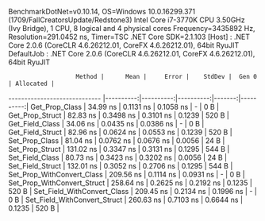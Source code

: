 
BenchmarkDotNet=v0.10.14, OS=Windows 10.0.16299.371 (1709/FallCreatorsUpdate/Redstone3)
Intel Core i7-3770K CPU 3.50GHz (Ivy Bridge), 1 CPU, 8 logical and 4 physical cores
Frequency=3435892 Hz, Resolution=291.0452 ns, Timer=TSC
.NET Core SDK=2.1.103
  [Host]     : .NET Core 2.0.6 (CoreCLR 4.6.26212.01, CoreFX 4.6.26212.01), 64bit RyuJIT
  DefaultJob : .NET Core 2.0.6 (CoreCLR 4.6.26212.01, CoreFX 4.6.26212.01), 64bit RyuJIT


                       Method |      Mean |     Error |    StdDev |  Gen 0 | Allocated |
----------------------------- |----------:|----------:|----------:|-------:|----------:|
               Get_Prop_Class |  34.99 ns | 0.1131 ns | 0.1058 ns |      - |       0 B |
              Get_Prop_Struct |  82.83 ns | 0.3498 ns | 0.3101 ns | 0.1239 |     520 B |
              Get_Field_Class |  34.06 ns | 0.0435 ns | 0.0386 ns |      - |       0 B |
             Get_Field_Struct |  82.96 ns | 0.0624 ns | 0.0553 ns | 0.1239 |     520 B |
               Set_Prop_Class |  81.04 ns | 0.0762 ns | 0.0676 ns | 0.0056 |      24 B |
              Set_Prop_Struct | 131.02 ns | 0.3347 ns | 0.3131 ns | 0.1295 |     544 B |
              Set_Field_Class |  80.73 ns | 0.3423 ns | 0.3202 ns | 0.0056 |      24 B |
             Set_Field_Struct | 132.01 ns | 0.3052 ns | 0.2706 ns | 0.1295 |     544 B |
   Set_Prop_WithConvert_Class | 209.56 ns | 0.1114 ns | 0.0931 ns |      - |       0 B |
  Set_Prop_WithConvert_Struct | 258.64 ns | 0.2625 ns | 0.2192 ns | 0.1235 |     520 B |
  Set_Field_WithConvert_Class | 209.45 ns | 0.2134 ns | 0.1996 ns |      - |       0 B |
 Set_Field_WithConvert_Struct | 260.63 ns | 0.7103 ns | 0.6644 ns | 0.1235 |     520 B |
